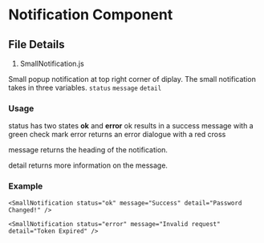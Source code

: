 # Notification Component

## File Details

1. SmallNotification.js

Small popup notification at top right corner of diplay.
The small notification takes in three variables.
`status` `message` `detail`

### Usage
status has two states **ok** and **error**
ok results in a success message with a green check mark
error returns an error dialogue with a red cross

message returns the heading of the notification.

detail returns more information on the message.

### Example

`<SmallNotification status="ok" message="Success" detail="Password Changed!" />`

`<SmallNotification status="error" message="Invalid request" detail="Token Expired" />`
